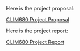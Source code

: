 
Here is the project proposal:

[CLIM680 Project Proposal](proposal.md)

Here is the project report:

[CLIM680 Project Report](report.md)
